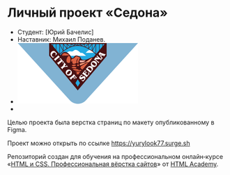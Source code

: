 # Личный проект «Седона»

* Студент: [Юрий Бачелис]
* Наставник: Михаил Поданев.
* ![img](img/logo-city.svg)
* 
Целью проекта была верстка страниц по макету опубликованному в Figma.

Проект можно открыть по ссылке https://yurylook77.surge.sh




Репозиторий создан для обучения на профессиональном онлайн‑курсе «[HTML и CSS. Профессиональная вёрстка сайтов](https://htmlacademy.ru/intensive/htmlcss)» от [HTML Academy](https://htmlacademy.ru).
